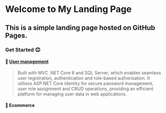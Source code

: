 # Welcome to My Landing Page
## This is a simple landing page hosted on GitHub Pages.  
### Get Started  😊

#### 🔑 [User management](https://github.com/nittayac/Identitymanager)
> Built with MVC .NET Core 8 and SQL Server, which enables seamless user registration, authentication and role-based authorisation. It utilises ASP.NET Core Identity for secure password management, user role assignment and CRUD operations, providing an efficient platform for managing user data in web applications.


#### 🎏 Ecommerce
